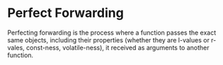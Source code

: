 # Perfect Forwarding

Perfecting forwarding is the process where a function passes the exact same objects, including their properties (whether they are l-values or r-vales, const-ness, volatile-ness), it received as arguments to another function.

